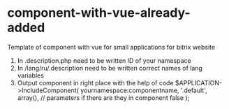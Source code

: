 # component-with-vue-already-added
Template of component with vue for small applications for bitrix website
1) In .description.php need to be written ID of your namespace
2) In /lang/ru/.description need to be written correct names of lang variables
3) Output component in right place with the help of code
$APPLICATION->IncludeComponent(
 yournamespace:componentname,
 '.default',
 array(), // parameters if there are they in component
 false
);
